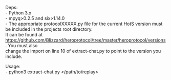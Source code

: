 Deps:  
	- Python 3.x  
	- mpyq>0.2.5 and six>1.14.0  
	- The appropriate protocolXXXXX.py file for the current HotS version must be included in the projects root directory.  
	  It can be found at https://github.com/Blizzard/heroprotocol/tree/master/heroprotocol/versions. You must also  
	  change the import on line 10 of extract-chat.py to point to the version you include.  
  
Usage:  
	- python3 extract-chat.py </path/to/replay>  

